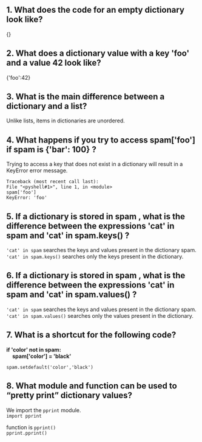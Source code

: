 ## 1. What does the code for an empty dictionary look like?

{}

## 2. What does a dictionary value with a key 'foo' and a value 42 look like?

{'foo':42}

## 3. What is the main difference between a dictionary and a list?

Unlike lists, items in dictionaries are unordered.

## 4. What happens if you try to access spam['foo'] if spam is {'bar': 100} ?

Trying to access a key that does not exist in a dictionary will result in a KeyError error message.<br />

```
Traceback (most recent call last):
File "<pyshell#1>", line 1, in <module>
spam['foo']
KeyError: 'foo'
```

## 5. If a dictionary is stored in spam , what is the difference between the expressions 'cat' in spam and 'cat' in spam.keys() ?

`'cat' in spam` searches the keys and values present in the dictionary spam.<br />
`'cat' in spam.keys()` searches only the keys present in the dictionary.

## 6. If a dictionary is stored in spam , what is the difference between the expressions 'cat' in spam and 'cat' in spam.values() ?

`'cat' in spam` searches the keys and values present in the dictionary spam.<br />
`'cat' in spam.values()` searches only the values present in the dictionary.

## 7. What is a shortcut for the following code?
**if 'color' not in spam:**<br />
&nbsp;&nbsp;&nbsp;&nbsp;**spam['color'] = 'black'**

`spam.setdefault('color','black')`

## 8. What module and function can be used to “pretty print” dictionary values?
We import the `pprint` module.<br />
`import pprint`

function is `pprint()`<br />
`pprint.pprint()`
